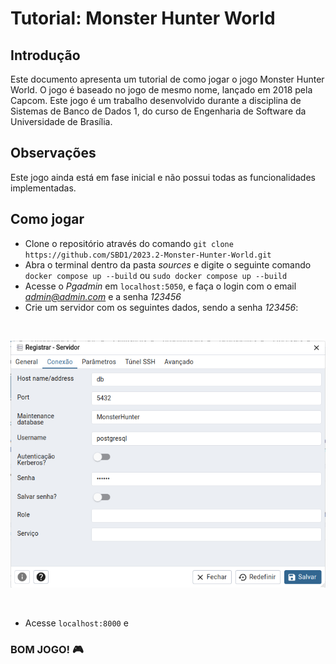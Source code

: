 # Tutorial: Monster Hunter World

## Introdução

Este documento apresenta um tutorial de como jogar o jogo Monster Hunter World. O jogo é baseado no jogo de mesmo nome, lançado em 2018 pela Capcom. Este jogo é um trabalho desenvolvido durante a disciplina de Sistemas de Banco de Dados 1, do curso de Engenharia de Software da Universidade de Brasília.

## Observações

Este jogo ainda está em fase inicial e não possui todas as funcionalidades implementadas.

## Como jogar


- Clone o repositório através do comando ```git clone https://github.com/SBD1/2023.2-Monster-Hunter-World.git```
- Abra o terminal dentro da pasta *sources* e digite o seguinte comando ```docker compose up --build``` ou ```sudo docker compose up --build```
- Acesse o *Pgadmin* em ```localhost:5050```, e faça o login com o email *admin@admin.com* e a senha *123456*
- Crie um servidor com os seguintes dados, sendo a senha *123456*:

<br>

![Configuração do servidor](https://raw.githubusercontent.com/SBD1/2023.2-Monster-Hunter-World/f526c0dcd4bed4bc5e2a080ed9698455fc6b8554/docs/imagens/config-servidor.png)

<br>

- Acesse ```localhost:8000``` e

### BOM JOGO! 🎮
   